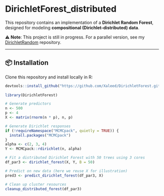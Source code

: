 # DirichletForest_distributed  

This repository contains an implementation of a **Dirichlet Random Forest**, designed for modeling **compositional (Dirichlet-distributed) data**.  

⚠️ **Note**: This project is still in progress. For a parallel version, see my [DirichletRandom](https://github.com/Xaleed/DirichletForestParallel.git) repository.  

---

## 📦 Installation  

Clone this repository and install locally in R:  

```r
devtools::install_github("https://github.com/Xaleed/DirichletForest.git")
 
library(DirichletForest)

# Generate predictors
n <- 500
p <- 4
X <- matrix(rnorm(n * p), n, p)

# Generate Dirichlet responses
if (!requireNamespace("MCMCpack", quietly = TRUE)) {
  install.packages("MCMCpack")
}
alpha <- c(2, 3, 4)
Y <- MCMCpack::rdirichlet(n, alpha)

# Fit a distributed Dirichlet Forest with 50 trees using 3 cores
df_par3 <- dirichlet_forest(X, Y, B = 50)

# Predict on new data (here we reuse X for illustration)
pred3 <- predict_dirichlet_forest(df_par3, X)

# Clean up cluster resources
cleanup_distributed_forest(df_par3)
